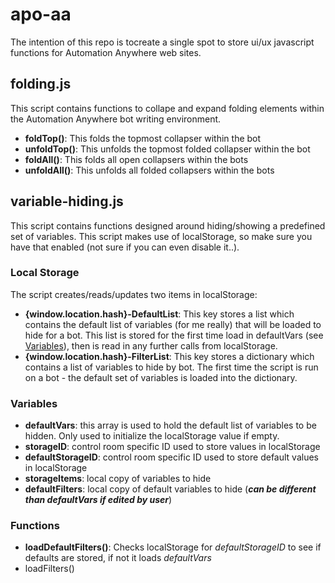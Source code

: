 # apo-aa

The intention of this repo is tocreate a single spot to store ui/ux javascript functions for Automation Anywhere web sites.

## folding.js
This script contains functions to collape and expand folding elements within the Automation Anywhere bot writing environment.

* **foldTop()**: This folds the topmost collapser within the bot
* **unfoldTop()**: This unfolds the topmost folded collapser within the bot
* **foldAll()**: This folds all open collapsers within the bots
* **unfoldAll()**: This unfolds all folded collapsers within the bots

## variable-hiding.js
This script contains functions designed around hiding/showing a predefined set of variables. This script makes use of localStorage, so make sure you have that enabled (not sure if you can even disable it..).

### Local Storage
The script creates/reads/updates two items in localStorage:
* **{window.location.hash}-DefaultList**: This key stores a list which contains the default list of variables (for me really) that will be loaded to hide for a bot. This list is stored for the first time load in defaultVars (see [Variables](Variables)), then is read in any further calls from localStorage.
* **{window.location.hash}-FilterList**: This key stores a dictionary which contains a list of variables to hide by bot. The first time the script is run on a bot - the default set of variables is loaded into the dictionary.

### Variables
* **defaultVars**: this array is used to hold the default list of variables to be hidden. Only used to initialize the localStorage value if empty.
* **storageID**: control room specific ID used to store values in localStorage
* **defaultStorageID**: control room specific ID used to store default values in localStorage
* **storageItems**: local copy of variables to hide
* **defaultFilters**: local copy of default variables to hide (**_can be different than defaultVars if edited by user_**)

### Functions
* **loadDefaultFilters()**: Checks localStorage for _defaultStorageID_ to see if defaults are stored, if not it loads _defaultVars_
* loadFilters()


